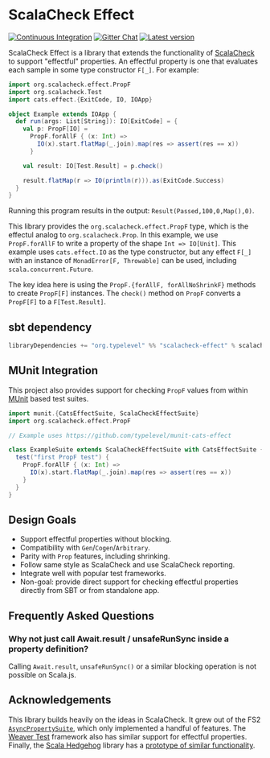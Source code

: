 # ScalaCheck Effect

[![Continuous Integration](https://github.com/typelevel/scalacheck-effect/workflows/Continuous%20Integration/badge.svg)](https://github.com/typelevel/scalacheck-effect/actions?query=workflow%3A%22Continuous+Integration%22)
[![Gitter Chat](https://badges.gitter.im/typelevel/general.svg)](https://gitter.im/typelevel/general)
[![Latest version](https://index.scala-lang.org/typelevel/scalacheck-effect/scalacheck-effect/latest.svg?color=orange)](https://index.scala-lang.org/typelevel/scalacheck-effect/scalacheck-effect)


ScalaCheck Effect is a library that extends the functionality of [ScalaCheck](https://scalacheck.org) to support "effectful" properties. An effectful property is one that evaluates each sample in some type constructor `F[_]`. For example:

```scala
import org.scalacheck.effect.PropF
import org.scalacheck.Test
import cats.effect.{ExitCode, IO, IOApp}

object Example extends IOApp {
  def run(args: List[String]): IO[ExitCode] = {
    val p: PropF[IO] = 
      PropF.forAllF { (x: Int) =>
        IO(x).start.flatMap(_.join).map(res => assert(res == x))
      }

    val result: IO[Test.Result] = p.check()

    result.flatMap(r => IO(println(r))).as(ExitCode.Success)
  }
}
```

Running this program results in the output: `Result(Passed,100,0,Map(),0)`.

This library provides the `org.scalacheck.effect.PropF` type, which is the effectul analog to `org.scalacheck.Prop`. In this example, we use `PropF.forAllF` to write a property of the shape `Int => IO[Unit]`. This example uses `cats.effect.IO` as the type constructor, but any effect `F[_]` with an instance of `MonadError[F, Throwable]` can be used, including `scala.concurrent.Future`.

The key idea here is using the `PropF.{forAllF, forAllNoShrinkF}` methods to create `PropF[F]` instances. The `check()` method on `PropF` converts a `PropF[F]` to a `F[Test.Result]`.

## sbt dependency

```scala
libraryDependencies += "org.typelevel" %% "scalacheck-effect" % scalacheckEffectVersion
```

## MUnit Integration

This project also provides support for checking `PropF` values from within [MUnit](https://scalameta.org/munit/) based test suites.

```scala
import munit.{CatsEffectSuite, ScalaCheckEffectSuite}
import org.scalacheck.effect.PropF

// Example uses https://github.com/typelevel/munit-cats-effect

class ExampleSuite extends ScalaCheckEffectSuite with CatsEffectSuite {
  test("first PropF test") {
    PropF.forAllF { (x: Int) =>
      IO(x).start.flatMap(_.join).map(res => assert(res == x))
    }
  }
}
```

## Design Goals

- Support effectful properties without blocking.
- Compatibility with `Gen`/`Cogen`/`Arbitrary`.
- Parity with `Prop` features, including shrinking.
- Follow same style as ScalaCheck and use ScalaCheck reporting.
- Integrate well with popular test frameworks.
- Non-goal: provide direct support for checking effectful properties directly from SBT or from standalone app.

## Frequently Asked Questions

### Why not just call Await.result / unsafeRunSync inside a property definition?

Calling `Await.result`, `unsafeRunSync()` or a similar blocking operation is not possible on Scala.js.

## Acknowledgements

This library builds heavily on the ideas in ScalaCheck. It grew out of the FS2 [`AsyncPropertySuite`](https://github.com/functional-streams-for-scala/fs2/blob/48f7188ef2df959189f931a7bbb68df4cb81c82a/core/shared/src/test/scala/fs2/AsyncPropertySuite.scala), which only implemented a handful of features. The [Weaver Test](https://disneystreaming.github.io/weaver-test/) framework also has similar support for effectful properties. Finally, the [Scala Hedgehog](https://github.com/hedgehogqa/scala-hedgehog/) library has a [prototype of similar functionality](https://github.com/hedgehogqa/scala-hedgehog/pull/147).
